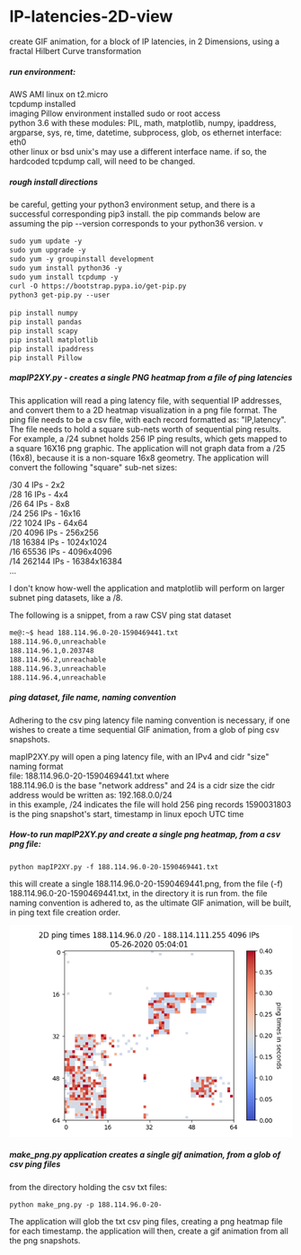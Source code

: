 # IP-latencies-2D-view
create GIF animation, for a block of IP latencies, in 2 Dimensions, using a fractal Hilbert Curve transformation

##### run environment:
AWS AMI linux on t2.micro  
tcpdump installed  
imaging Pillow environment installed
sudo or root access  
python 3.6 with these modules: PIL, math, matplotlib, numpy,  ipaddress, argparse, sys, re, time, datetime, subprocess, glob, os 
ethernet interface: eth0  
other linux or bsd unix's may use a different interface name. if so, the hardcoded tcpdump call, will need to be changed.  

##### rough install directions #####
be careful, getting your python3 environment setup, and there is a successful corresponding pip3 install.  the pip commands below are assuming the pip --version corresponds to your python36 version.  v

```
sudo yum update -y
sudo yum upgrade -y
sudo yum -y groupinstall development
sudo yum install python36 -y
sudo yum install tcpdump -y
curl -O https://bootstrap.pypa.io/get-pip.py
python3 get-pip.py --user

pip install numpy
pip install pandas
pip install scapy
pip install matplotlib
pip install ipaddress
pip install Pillow

```

##### mapIP2XY.py - creates a single PNG heatmap from a file of ping latencies
This application will read a ping latency file, with sequential IP addresses, and convert them to a 2D heatmap visualization in a png file format.  The ping file needs to be a csv file, with each record formatted as: "IP,latency".  The file needs to hold a square sub-nets worth of sequential ping results.  For example, a /24 subnet holds 256 IP ping results, which gets mapped to a square 16X16 png graphic.  The application will not graph data from a /25 (16x8), because it is a non-square 16x8 geometry.  The application will convert the following "square" sub-net sizes:  

/30 4 IPs - 2x2  
/28 16 IPs - 4x4  
/26 64 IPs - 8x8  
/24 256 IPs - 16x16  
/22 1024 IPs - 64x64  
/20 4096 IPs - 256x256  
/18 16384 IPs - 1024x1024  
/16 65536 IPs - 4096x4096  
/14 262144 IPs - 16384x16384   
...

I don't know how-well the application and matplotlib will perform on larger subnet ping datasets, like a /8.  

The following is a snippet, from a raw CSV ping stat dataset

```
me@:~$ head 188.114.96.0-20-1590469441.txt 
188.114.96.0,unreachable
188.114.96.1,0.203748
188.114.96.2,unreachable
188.114.96.3,unreachable
188.114.96.4,unreachable
```

##### ping dataset, file name, naming convention
Adhering to the csv ping latency file naming convention is necessary, if one wishes to create a time sequential GIF animation, from a glob of ping csv snapshots.  

mapIP2XY.py will open a ping latency file, with an IPv4 and cidr "size" naming format  
file: 188.114.96.0-20-1590469441.txt where  
188.114.96.0 is the base "network address" and
24 is a cidr size
the cidr address would be written as:  192.168.0.0/24  
in this example, /24 indicates the file will hold 256 ping records
1590031803 is the ping snapshot's start, timestamp in linux epoch UTC time

##### How-to run mapIP2XY.py and create a single png heatmap, from a csv png file:  

```
python mapIP2XY.py -f 188.114.96.0-20-1590469441.txt
```
this will create a single 188.114.96.0-20-1590469441.png, from the file (-f) 188.114.96.0-20-1590469441.txt, in the directory it is run from.  the file naming convention is adhered to, as the ultimate GIF animation, will be built, in ping text file creation order.  

![a png file](https://github.com/jearlcalkins/IP-latencies-2D-view/blob/master/188.114.96.0-20-1590469441.png)

##### make_png.py application creates a single gif animation, from a glob of csv ping files
from the directory holding the csv txt files:  

```
python make_png.py -p 188.114.96.0-20-
```

The application will glob the txt csv ping files, creating a png heatmap file for each timestamp.  the application will then, create a gif animation from all the png snapshots.




